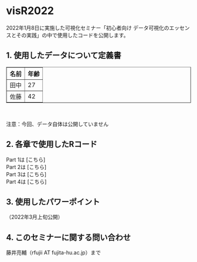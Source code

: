# visR2022
2022年1月8日に実施した可視化セミナー「初心者向け データ可視化のエッセンスとその実践」の中で使用したコードを公開します。

## 1. 使用したデータについて定義書

 <table border="1">
    <tr>
      <th>名前</th>
      <th>年齢</th>
    </tr>
    <tr>
      <td>田中</td>
      <td>27</td>
    </tr>
    <tr>
      <td>佐藤</td>
      <td>42</td>
    </tr>
  </table>

<br>

注意：今回、データ自体は公開していません

## 2. 各章で使用したRコード
Part 1は [こちら] <br>
Part 2は [こちら] <br>
Part 3は [こちら] <br>
Part 4は [こちら] <br>

## 3. 使用したパワーポイント
（2022年3月上旬公開） <br>

## 4. このセミナーに関する問い合わせ
藤井亮輔（rfujii AT fujita-hu.ac.jp）まで
